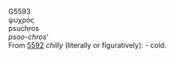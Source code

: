 G5593  
ψυχρός  
psuchros  
*psoo-chros‘*  
From [5592](g5592) *chilly* (literally or figuratively): - cold.  
